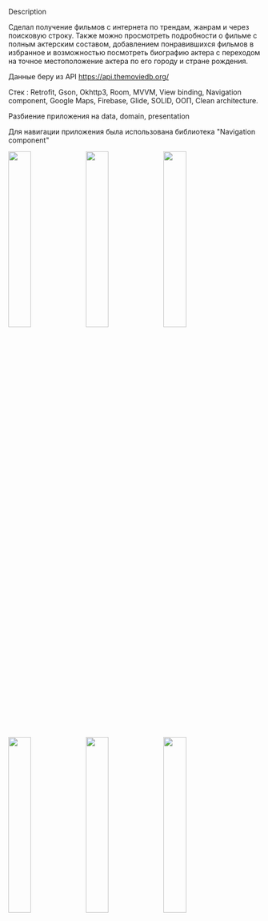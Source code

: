 Description

Сделал получение фильмов с интернета по трендам, жанрам и через поисковую строку. Также можно
просмотреть подробности о фильме с полным актерским составом, добавлением понравившихся фильмов в
избранное и возможностью посмотреть биографию актера с переходом на точное местоположение актера по
его городу и стране рождения.

Данные беру из API https://api.themoviedb.org/

Стек : Retrofit, Gson, Okhttp3, Room, MVVM, View binding, Navigation component, Google Maps,
Firebase, Glide, SOLID, OOП, Clean architecture.

Разбиение приложения на data, domain, presentation

Для навигации приложения была использована библиотека "Navigation component"

<img src="https://user-images.githubusercontent.com/80087707/174702816-d8e35af7-8c2a-44cc-968c-645fee096a94.jpg" width="30%"></img> <img src="https://user-images.githubusercontent.com/80087707/174702865-057c8561-0cbe-4509-8ad7-82d79d9c4920.jpg" width="30%"></img> <img src="https://user-images.githubusercontent.com/80087707/174702906-7350ed87-3fa3-452f-b36b-d589fa5746d2.jpg" width="30%"></img> <img src="https://user-images.githubusercontent.com/80087707/174702924-a1a0b3f6-e3b2-43eb-badc-fc09c60a8f0a.jpg" width="30%"></img> <img src="https://user-images.githubusercontent.com/80087707/174702948-d10d7374-a86e-4c6b-ba8b-69e3f81894d0.jpg" width="30%"></img> <img src="https://user-images.githubusercontent.com/80087707/174702966-87bdd075-4b98-4768-a704-80dfdb47a9fa.jpg" width="30%"></img> 